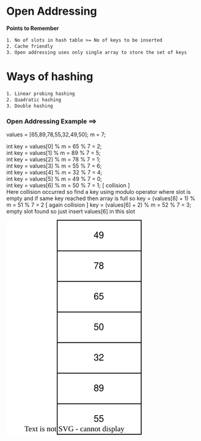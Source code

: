 
# Open Addressing 

<strong>Points to Remember</strong> 

    1. No of slots in hash table >= No of keys to be inserted
    2. Cache friendly
    3. Open addressing uses only single array to store the set of keys

# Ways of hashing

    1. Linear probing hashing
    2. Quadratic hashing
    3. Double hashing



### Open Addressing Example  ==> 

values = [65,89,78,55,32,49,50]; m = 7;

int key = values[0] % m = 65 % 7 = 2; <br/>
int key = values[1] % m = 89 % 7 = 5; <br/>
int key = values[2] % m = 78 % 7 = 1; <br/>
int key = values[3] % m = 55 % 7 = 6; <br/>
int key = values[4] % m = 32 % 7 = 4; <br/>
int key = values[5] % m = 49 % 7 = 0; <br/>
int key = values[6] % m = 50 % 7 = 1; [ collision ] <br/>
Here collision occurred so find a key using modulo operator where slot is empty and if same key reached then array is full so
key = (values[6] + 1) % m = 51 % 7 = 2 [ again collision ]
key = (values[6] + 2) % m = 52 % 7 = 3; empty slot found so just insert values[6] in this slot


![open addressing](open-addressing.drawio.svg)
